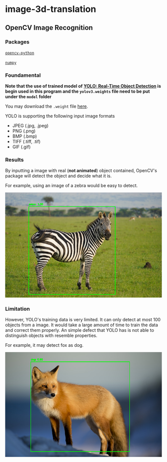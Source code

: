 # image-3d-translation
## OpenCV Image Recognition

### Packages

[`opencv-python`](https://pypi.org/project/opencv-python/)

[`numpy`](https://pypi.org/project/numpy/)

### Foundamental

**Note that the use of trained model of [YOLO: Real-Time Object Detection](https://pjreddie.com/darknet/yolo/) is begin used in this program and the `yolov3.weights` file need to be put under the `model` folder**

You may download the `.weight` file [here](https://pjreddie.com/media/files/yolov3.weights).

YOLO is supporting the following input image formats

- JPEG (.jpg, .jpeg)
- PNG (.png)
- BMP (.bmp)
- TIFF (.tiff, .tif)
- GIF (.gif)

### Results

By inputting a image with real (**not animated**) object contained, OpenCV's package will detect the object and decide what it is.

For example, using an image of a zebra would be easy to detect.

<img src="imgs\zebra_output.png" alt="zebra_output" style="zoom: 80%;" />

### Limitation

However, YOLO's training data is very limited. It can only detect at most 100 objects from a image. It would take a large amount of time to train the data and correct them properly. An simple defect that YOLO has is not able to distinguish objects with resemble properties. 

For example, it may detect fox as dog.

<img src="imgs\fox_output.png" alt="fox_output" style="zoom: 80%;" />
